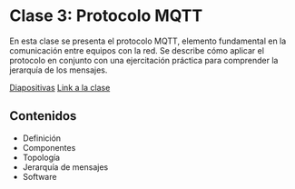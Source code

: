# Clase 3: Protocolo MQTT

En esta clase se presenta el protocolo MQTT, elemento fundamental en
la comunicación entre equipos con la red. Se describe cómo aplicar el
protocolo en conjunto con una ejercitación práctica para comprender la
jerarquía de los mensajes.

[Diapositivas](https://github.com/neon-iot/hands-on-iot/blob/main/slides/Clase%203%20-%20Protocolo%20MQTT.pdf)
[Link a la clase](https://www.youtube.com/watch?v=Gpj7ZXW8xew)

## Contenidos

- Definición
- Componentes
- Topología
- Jerarquía de mensajes
- Software
